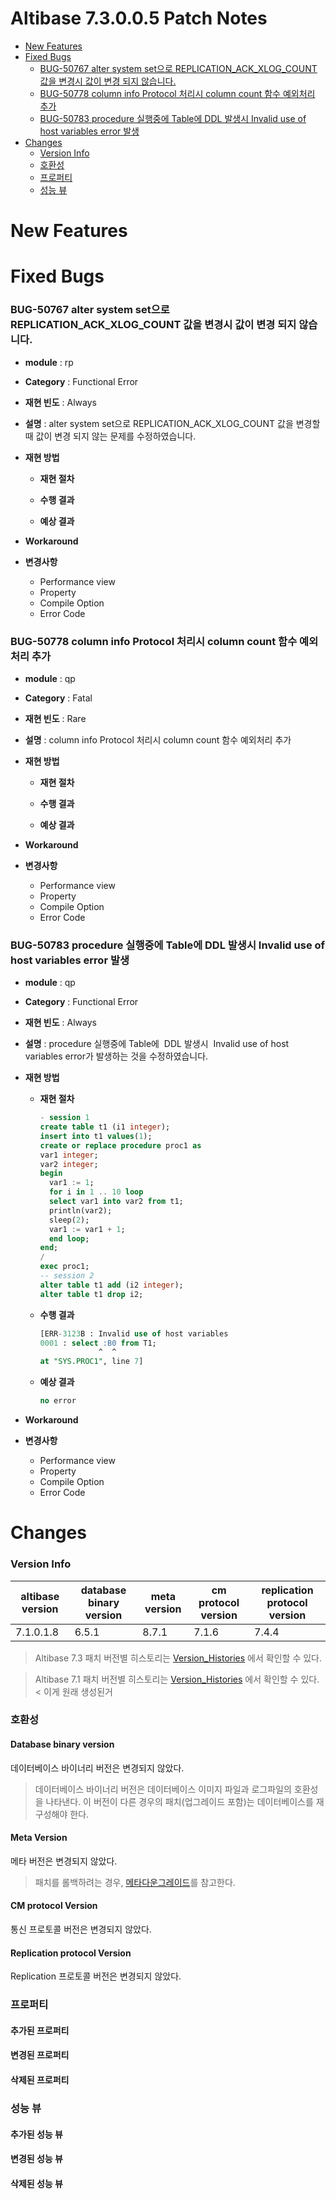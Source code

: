 Altibase 7.3.0.0.5 Patch Notes
================================
<!-- START doctoc generated TOC please keep comment here to allow auto update -->
<!-- DON'T EDIT THIS SECTION, INSTEAD RE-RUN doctoc TO UPDATE -->

- [New Features](#new-features)
- [Fixed Bugs](#fixed-bugs)
    - [BUG-50767 alter system set으로 REPLICATION\_ACK\_XLOG\_COUNT 값을 변경시 값이 변경 되지 않습니다.](#bug-50767)
    - [BUG-50778 column info Protocol 처리시 column count 함수 예외처리 추가](#bug-50778)
    - [BUG-50783 procedure 실행중에 Table에 DDL 발생시 Invalid use of host variables error 발생](#bug-50783)
- [Changes](#changes)
    - [Version Info](#version-info)
    - [호환성](#%ED%98%B8%ED%99%98%EC%84%B1)
    - [프로퍼티](#%ED%94%84%EB%A1%9C%ED%8D%BC%ED%8B%B0)
    - [성능 뷰](#%EC%84%B1%EB%8A%A5-%EB%B7%B0)

<!-- END doctoc generated TOC please keep comment here to allow auto update -->

New Features
============

Fixed Bugs
==========

### BUG-50767<a name=bug-50767></a> alter system set으로 REPLICATION\_ACK\_XLOG\_COUNT 값을 변경시 값이 변경 되지 않습니다.

-   **module** : rp

-   **Category** : Functional Error

-   **재현 빈도** : Always

-   **설명** : alter system set으로 REPLICATION\_ACK\_XLOG\_COUNT 값을 변경할 때 값이 변경 되지 않는 문제를 수정하였습니다.
    
-   **재현 방법**

    -   **재현 절차**

    -   **수행 결과**

    -   **예상 결과**

-   **Workaround**

-   **변경사항**

    -   Performance view
    -   Property
    -   Compile Option
    -   Error Code

### BUG-50778<a name=bug-50778></a> column info Protocol 처리시 column count 함수 예외처리 추가

-   **module** : qp

-   **Category** : Fatal

-   **재현 빈도** : Rare

-   **설명** : column info Protocol 처리시 column count 함수 예외처리
    추가

-   **재현 방법**

    -   **재현 절차**

    -   **수행 결과**

    -   **예상 결과**

-   **Workaround**

-   **변경사항**

    -   Performance view
    -   Property
    -   Compile Option
    -   Error Code

### BUG-50783<a name=bug-50783></a> procedure 실행중에 Table에 DDL 발생시 Invalid use of host variables error 발생

-   **module** : qp

-   **Category** : Functional Error

-   **재현 빈도** : Always

-   **설명** : procedure 실행중에 Table에  DDL 발생시  Invalid use of host variables error가 발생하는 것을 수정하였습니다.
    
- **재현 방법**

  - **재현 절차**

    ```sql
    - session 1
    create table t1 (i1 integer);
    insert into t1 values(1);
    create or replace procedure proc1 as
    var1 integer;
    var2 integer;
    begin
      var1 := 1;
      for i in 1 .. 10 loop
      select var1 into var2 from t1;
      println(var2);
      sleep(2);
      var1 := var1 + 1;
      end loop;
    end;
    /
    exec proc1;
    -- session 2
    alter table t1 add (i2 integer);
    alter table t1 drop i2;
    ```

  - **수행 결과**

    ```sql
    [ERR-3123B : Invalid use of host variables
    0001 : select :B0 from T1;
                 ^  ^
    at "SYS.PROC1", line 7]
    ```

  -   **예상 결과**

      ```sql
      no error
      ```

-   **Workaround**

-   **변경사항**

    -   Performance view
    -   Property
    -   Compile Option
    -   Error Code

Changes
=======

### Version Info

| altibase version | database binary version | meta version | cm protocol version | replication protocol version |
| ---------------- | ----------------------- | ------------ | ------------------- | ---------------------------- |
| 7.1.0.1.8        | 6.5.1                   | 8.7.1        | 7.1.6               | 7.4.4                        |

> Altibase 7.3 패치 버전별 히스토리는 [Version\_Histories](https://github.com/ALTIBASE/Documents/blob/master/PatchNotes/Altibase_7.3/Altibase_7_3_Version_Histories.md) 에서 확인할 수 있다.

> Altibase 7.1 패치 버전별 히스토리는
> [Version\_Histories](https://github.com/ALTIBASE/Documents/blob/master/PatchNotes/Altibase_7.1/Altibase_7_1_Version_Histories.md)
> 에서 확인할 수 있다. < 이게 원래 생성된거

### 호환성

#### Database binary version

데이터베이스 바이너리 버전은 변경되지 않았다.

> 데이터베이스 바이너리 버전은 데이터베이스 이미지 파일과 로그파일의
> 호환성을 나타낸다. 이 버전이 다른 경우의 패치(업그레이드 포함)는
> 데이터베이스를 재구성해야 한다.

#### Meta Version

메타 버전은 변경되지 않았다.

> 패치를 롤백하려는 경우, [메타다운그레이드](https://github.com/ALTIBASE/Documents/blob/master/Manuals/Altibase_7.3/kor/Installation%20Guide.md#%EB%A9%94%ED%83%80-%EB%8B%A4%EC%9A%B4%EA%B7%B8%EB%A0%88%EC%9D%B4%EB%93%9Cmeta-downgrade)를 참고한다.

#### CM protocol Version

통신 프로토콜 버전은 변경되지 않았다.

#### Replication protocol Version

Replication 프로토콜 버전은 변경되지 않았다.

### 프로퍼티

#### 추가된 프로퍼티

#### 변경된 프로퍼티

#### 삭제된 프로퍼티

### 성능 뷰

#### 추가된 성능 뷰

#### 변경된 성능 뷰

#### 삭제된 성능 뷰
